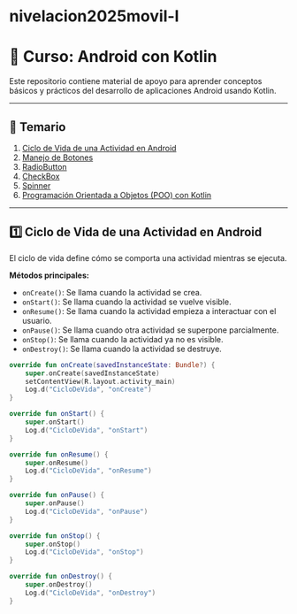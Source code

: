 # nivelacion2025movil-I
# 📱 Curso: Android con Kotlin

Este repositorio contiene material de apoyo para aprender conceptos básicos y prácticos del desarrollo de aplicaciones Android usando Kotlin.

---

## 📌 Temario

1. [Ciclo de Vida de una Actividad en Android](#1-ciclo-de-vida-de-una-actividad-en-android)
2. [Manejo de Botones](#2-manejo-de-botones)
3. [RadioButton](#3-radiobutton)
4. [CheckBox](#4-checkbox)
5. [Spinner](#5-spinner)
6. [Programación Orientada a Objetos (POO) con Kotlin](#6-programación-orientada-a-objetos-poo-con-kotlin)

---

## 1️⃣ Ciclo de Vida de una Actividad en Android

El ciclo de vida define cómo se comporta una actividad mientras se ejecuta.

**Métodos principales:**

- `onCreate()`: Se llama cuando la actividad se crea.
- `onStart()`: Se llama cuando la actividad se vuelve visible.
- `onResume()`: Se llama cuando la actividad empieza a interactuar con el usuario.
- `onPause()`: Se llama cuando otra actividad se superpone parcialmente.
- `onStop()`: Se llama cuando la actividad ya no es visible.
- `onDestroy()`: Se llama cuando la actividad se destruye.

```kotlin
override fun onCreate(savedInstanceState: Bundle?) {
    super.onCreate(savedInstanceState)
    setContentView(R.layout.activity_main)
    Log.d("CicloDeVida", "onCreate")
}

override fun onStart() {
    super.onStart()
    Log.d("CicloDeVida", "onStart")
}

override fun onResume() {
    super.onResume()
    Log.d("CicloDeVida", "onResume")
}

override fun onPause() {
    super.onPause()
    Log.d("CicloDeVida", "onPause")
}

override fun onStop() {
    super.onStop()
    Log.d("CicloDeVida", "onStop")
}

override fun onDestroy() {
    super.onDestroy()
    Log.d("CicloDeVida", "onDestroy")
}
